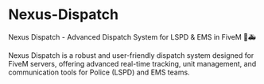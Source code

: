# Nexus-Dispatch
Nexus Dispatch - Advanced Dispatch System for LSPD &amp; EMS in FiveM 🚨🚑

Nexus Dispatch is a robust and user-friendly dispatch system designed for FiveM servers, offering advanced real-time tracking, unit management, and communication tools for Police (LSPD) and EMS teams.
